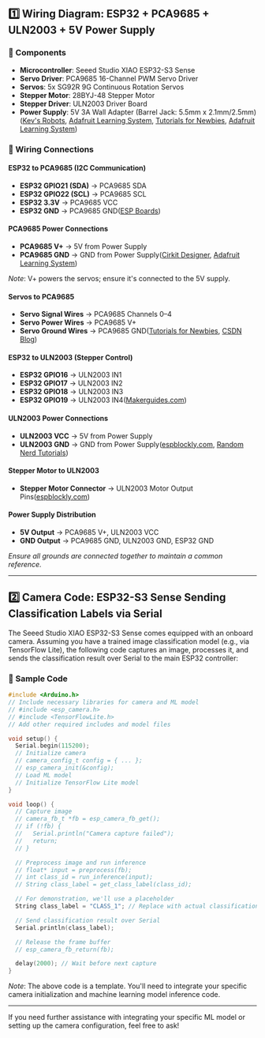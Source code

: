 

## 1️⃣ Wiring Diagram: ESP32 + PCA9685 + ULN2003 + 5V Power Supply

### 🧰 Components

* **Microcontroller**: Seeed Studio XIAO ESP32-S3 Sense
* **Servo Driver**: PCA9685 16-Channel PWM Servo Driver
* **Servos**: 5x SG92R 9G Continuous Rotation Servos
* **Stepper Motor**: 28BYJ-48 Stepper Motor
* **Stepper Driver**: ULN2003 Driver Board
* **Power Supply**: 5V 3A Wall Adapter (Barrel Jack: 5.5mm x 2.1mm/2.5mm)([Kev's Robots][1], [Adafruit Learning System][2], [Tutorials for Newbies][3], [Adafruit Learning System][4])

### 🔌 Wiring Connections

#### **ESP32 to PCA9685 (I2C Communication)**

* **ESP32 GPIO21 (SDA)** → PCA9685 SDA
* **ESP32 GPIO22 (SCL)** → PCA9685 SCL
* **ESP32 3.3V** → PCA9685 VCC
* **ESP32 GND** → PCA9685 GND([ESP Boards][5])

#### **PCA9685 Power Connections**

* **PCA9685 V+** → 5V from Power Supply
* **PCA9685 GND** → GND from Power Supply([Cirkit Designer][6], [Adafruit Learning System][7])

*Note*: V+ powers the servos; ensure it's connected to the 5V supply.

#### **Servos to PCA9685**

* **Servo Signal Wires** → PCA9685 Channels 0–4
* **Servo Power Wires** → PCA9685 V+
* **Servo Ground Wires** → PCA9685 GND([Tutorials for Newbies][8], [CSDN Blog][9])

#### **ESP32 to ULN2003 (Stepper Control)**

* **ESP32 GPIO16** → ULN2003 IN1
* **ESP32 GPIO17** → ULN2003 IN2
* **ESP32 GPIO18** → ULN2003 IN3
* **ESP32 GPIO19** → ULN2003 IN4([Makerguides.com][10])

#### **ULN2003 Power Connections**

* **ULN2003 VCC** → 5V from Power Supply
* **ULN2003 GND** → GND from Power Supply([espblockly.com][11], [Random Nerd Tutorials][12])

#### **Stepper Motor to ULN2003**

* **Stepper Motor Connector** → ULN2003 Motor Output Pins([espblockly.com][11])

#### **Power Supply Distribution**

* **5V Output** → PCA9685 V+, ULN2003 VCC
* **GND Output** → PCA9685 GND, ULN2003 GND, ESP32 GND

*Ensure all grounds are connected together to maintain a common reference.*

---

## 2️⃣ Camera Code: ESP32-S3 Sense Sending Classification Labels via Serial

The Seeed Studio XIAO ESP32-S3 Sense comes equipped with an onboard camera. Assuming you have a trained image classification model (e.g., via TensorFlow Lite), the following code captures an image, processes it, and sends the classification result over Serial to the main ESP32 controller:

### 📄 Sample Code

```cpp
#include <Arduino.h>
// Include necessary libraries for camera and ML model
// #include <esp_camera.h>
// #include <TensorFlowLite.h>
// Add other required includes and model files

void setup() {
  Serial.begin(115200);
  // Initialize camera
  // camera_config_t config = { ... };
  // esp_camera_init(&config);
  // Load ML model
  // Initialize TensorFlow Lite model
}

void loop() {
  // Capture image
  // camera_fb_t *fb = esp_camera_fb_get();
  // if (!fb) {
  //   Serial.println("Camera capture failed");
  //   return;
  // }

  // Preprocess image and run inference
  // float* input = preprocess(fb);
  // int class_id = run_inference(input);
  // String class_label = get_class_label(class_id);

  // For demonstration, we'll use a placeholder
  String class_label = "CLASS_1"; // Replace with actual classification result

  // Send classification result over Serial
  Serial.println(class_label);

  // Release the frame buffer
  // esp_camera_fb_return(fb);

  delay(2000); // Wait before next capture
}
```

*Note*: The above code is a template. You'll need to integrate your specific camera initialization and machine learning model inference code.

---

If you need further assistance with integrating your specific ML model or setting up the camera configuration, feel free to ask!

[1]: https://www.kevsrobots.com/learn/pca9685/04_introduction_to_pca9685.html?utm_source=chatgpt.com "PCA9685 Servo Driver"
[2]: https://learn.adafruit.com/micropython-hardware-pca9685-pwm-and-servo-driver/tdicola-hardware?utm_source=chatgpt.com "Hardware | CircuitPython Hardware: PCA9685 PWM & Servo Driver | Adafruit Learning System"
[3]: https://newbiely.com/tutorials/arduino-nano-esp32/arduino-nano-esp32-28byj-48-stepper-motor-uln2003-driver?utm_source=chatgpt.com "Arduino Nano ESP32 - 28BYJ-48 Stepper Motor ULN2003 Driver"
[4]: https://cdn-learn.adafruit.com/downloads/pdf/16-channel-pwm-servo-driver.pdf?utm_source=chatgpt.com "[PDF] Adafruit PCA9685 16-Channel Servo Driver"
[5]: https://www.espboards.dev/sensors/pca9685/?utm_source=chatgpt.com "ESP32 PCA9685 16-Channel 12-bit PWM/Servo Driver - ESPBoards"
[6]: https://docs.cirkitdesigner.com/project/published/755a5fbb-8c9b-40ca-870d-5b666be9dd69/esp32-controlled-stepper-and-servo-motor-system-with-pca9685-pwm-and-esp32-cam?utm_source=chatgpt.com "ESP32-Controlled Stepper and Servo Motor System with PCA9685 ..."
[7]: https://learn.adafruit.com/16-channel-pwm-servo-driver?view=all&utm_source=chatgpt.com "Adafruit PCA9685 16-Channel Servo Driver"
[8]: https://newbiely.com/tutorials/raspberry-pi/raspberry-pi-28byj-48-stepper-motor-uln2003-driver?utm_source=chatgpt.com "Raspberry Pi - 28BYJ-48 Stepper Motor ULN2003 Driver | Raspberry Pi Tutorial"
[9]: https://blog.csdn.net/qq_54861577/article/details/126273427?utm_source=chatgpt.com "ESP32（或ESP32CAM）使用PCA9685模块arduino，自定义I2C引脚_esp32 pca9685-CSDN博客"
[10]: https://www.makerguides.com/28byj-48-stepper-motor-arduino-tutorial/?utm_source=chatgpt.com "28BYJ-48 Stepper Motor with ULN2003 Driver and Arduino Tutorial"
[11]: https://espblockly.com/stepperMotor.html?utm_source=chatgpt.com "Stepper Motor - ESP32 Tutorial"
[12]: https://randomnerdtutorials.com/esp32-stepper-motor-28byj-48-uln2003/?utm_source=chatgpt.com "ESP32 Stepper Motor (28BYJ-48 and ULN2003 Driver)"
